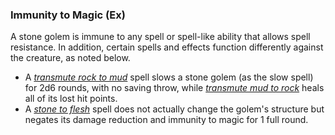 ### **Immunity to Magic** (Ex)

A stone golem is immune to any spell or spell-like ability that allows spell resistance. In addition, certain spells and effects function differently against the creature, as noted below.

* A *[transmute rock to mud]* spell slows a stone golem (as the slow spell) for 2d6 rounds, with no saving throw, while *[transmute mud to rock]* heals all of its lost hit points.
* A *[stone to flesh]* spell does not actually change the golem's structure but negates its damage reduction and immunity to magic for 1 full round.

[transmute rock to mud]: :d20-spell:transmute-rock-to-mud
[transmute mud to rock]: :d20-spell:transmute-mud-to-rock
[stone to flesh]: :d20-spell:stone-to-flesh